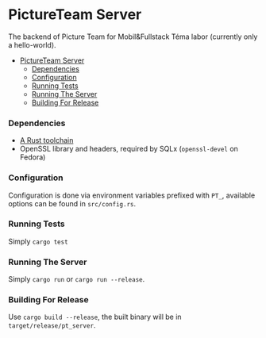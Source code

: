 # PictureTeam Server

The backend of Picture Team for Mobil&Fullstack Téma labor (currently only a hello-world).

- [PictureTeam Server](#pictureteam-server)
    - [Dependencies](#dependencies)
    - [Configuration](#configuration)
    - [Running Tests](#running-tests)
    - [Running The Server](#running-the-server)
    - [Building For Release](#building-for-release)

### Dependencies

- [A Rust toolchain](https://www.rust-lang.org/tools/install)
- OpenSSL library and headers, required by SQLx (`openssl-devel` on Fedora)

### Configuration

Configuration is done via environment variables prefixed with `PT_`, available options can be found in `src/config.rs`.

### Running Tests

Simply `cargo test`

### Running The Server

Simply `cargo run` or `cargo run --release`.

### Building For Release

Use `cargo build --release`, the built binary will be in `target/release/pt_server`.